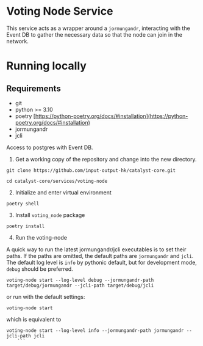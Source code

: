# Voting Node Service

This service acts as a wrapper around a `jormungandr`, interacting with the Event DB to gather the necessary data so that the node can join in the network.


# Running locally

## Requirements

* git
* python >= 3.10
* poetry [https://python-poetry.org/docs/#installation](https://python-poetry.org/docs/#installation)
* jormungandr
* jcli

Access to postgres with Event DB.

1. Get a working copy of the repository and change into the new directory.

```shell
git clone https://github.com/input-output-hk/catalyst-core.git
```

```shell
cd catalyst-core/services/voting-node
```

2. Initialize and enter virtual environment
```shell
poetry shell
```

3. Install `voting_node` package

```
poetry install
```

4. Run the voting-node

A quick way to run the latest jormungandr/jcli executables is to set their paths. If the paths are omitted, the default paths are `jormungandr` and `jcli`. The default log level is `info` by pythonic default, but for development mode, `debug` should be preferred.

```shell
voting-node start --log-level debug --jormungandr-path target/debug/jormungandr --jcli-path target/debug/jcli
```

or run with the default settings:

```shell
voting-node start
```

which is equivalent to

```shell
voting-node start --log-level info --jormungandr-path jormungandr --jcli-path jcli
    ```
